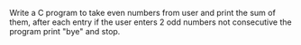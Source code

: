 Write a C program to take even numbers from user and print the sum of them, after each entry if the user enters 2 odd numbers not consecutive the program print "bye" and stop.
